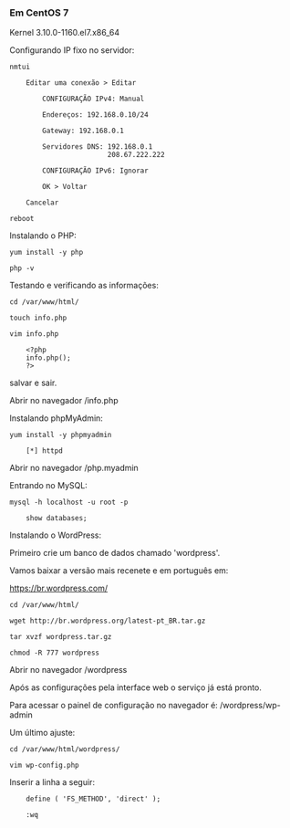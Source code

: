 ### Em CentOS 7
Kernel 3.10.0-1160.el7.x86_64



Configurando IP fixo no servidor:

    nmtui

        Editar uma conexão > Editar

            CONFIGURAÇÃO IPv4: Manual
        
            Endereços: 192.168.0.10/24

            Gateway: 192.168.0.1

            Servidores DNS: 192.168.0.1
                            208.67.222.222

            CONFIGURAÇÃO IPv6: Ignorar

            OK > Voltar

        Cancelar

    reboot



Instalando o PHP:

    yum install -y php

    php -v

Testando e verificando as informações:

    cd /var/www/html/

    touch info.php

    vim info.php

        <?php
        info.php();
        ?>

salvar e sair.

Abrir no navegador <IP>/info.php

Instalando phpMyAdmin:

    yum install -y phpmyadmin

        [*] httpd

Abrir no navegador <IP>/php.myadmin

Entrando no MySQL:

    mysql -h localhost -u root -p

        show databases;

Instalando o WordPress:

Primeiro crie um banco de dados chamado 'wordpress'.

Vamos baixar a versão mais recenete e em português em:

https://br.wordpress.com/

    cd /var/www/html/

    wget http://br.wordpress.org/latest-pt_BR.tar.gz

    tar xvzf wordpress.tar.gz

    chmod -R 777 wordpress

Abrir no navegador <IP>/wordpress

Após as configurações pela interface web o serviço já está pronto.

Para acessar o painel de configuração no navegador é: <IP>/wordpress/wp-admin

Um último ajuste:

    cd /var/www/html/wordpress/

    vim wp-config.php

Inserir a linha a seguir:

        define ( 'FS_METHOD', 'direct' );

        :wq
